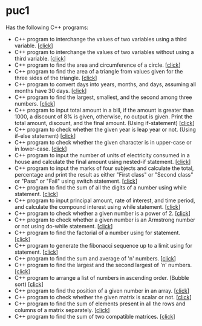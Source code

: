 # puc1
Has the following C++ programs:  
  - C++ program to interchange the values of two variables using a third variable. [[click](/01.cpp)]
  - C++ program to interchange the values of two variables without using a third variable. [[click](/02.cpp)]
  - C++ program to find the area and circumference of a circle. [[click](/03.cpp)]
  - C++ program to find the area of a triangle from values given for the three sides of the triangle. [[click](/04.cpp)]
  - C++ program to convert days into years, months, and days, assuming all months have 30 days. [[click](/05.cpp)]
  - C++ program to find the largest, smallest, and the second among three numbers. [[click](/06.cpp)]
  - C++ program to input total amount in a bill, if the amount is greater than 1000, a discount of 8% is given, otherwise, no output is given. Print the total amount, discount, and the final amount. (Using if-statement) [[click](/07.cpp)]
  - C++ program to check whether the given year is leap year or not. (Using if-else statement) [[click](/08.cpp)]
  - C++ program to check whether the given character is in upper-case or in lower-case. [[click](/09.cpp)]
  - C++ program to input the number of units of electricity consumed in a house and calculate the final amount using nested-if statement. [[click](/10.cpp)]
  - C++ program to input the marks of four subjects and calculate the total, percentage and print the result as either "First class" or "Second class" or "Pass" or "Fail" using switch statement. [[click](/11.cpp)]
  - C++ program to find the sum of all the digits of a number using while statement. [[click](/12.cpp)]
  - C++ program to input principal amount, rate of interest, and time period, and calculate the compound interest using while statement. [[click](/13.cpp)]
  - C++ program to check whether a given number is a power of 2. [[click](/14.cpp)]
  - C++ program to check whether a given number is an Armstrong number or not using do-while statement. [[click](/15.cpp)]
  - C++ program to find the factorial of a number using for statement. [[click](/16.cpp)]
  - C++ program to generate the fibonacci sequence up to a limit using for statement. [[click](/17.cpp)]
  - C++ program to find the sum and average of 'n' numbers. [[click](/18.cpp)]
  - C++ program to find the largest and the second largest of 'n' numbers. [[click](/19.cpp)]
  - C++ program to arrange a list of numbers in ascending order. (Bubble sort) [[click](/20.cpp)]
  - C++ program to find the position of a given number in an array. [[click](/21.cpp)]
  - C++ program to check whether the given matrix is scalar or not. [[click](/22.cpp)]
  - C++ program to find the sum of elements present in all the rows and columns of a matrix separately. [[click](/23.cpp)]
  - C++ program to find the sum of two compatible matrices. [[click](/24.cpp)]
